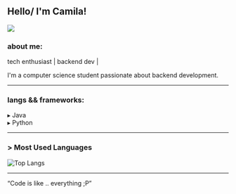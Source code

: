 ## Hello/ I'm Camila!

<img src="(https://github.com/blimpos/blimpos/blob/main/mewo-omori.gif?raw=true)" />

### about me:
 tech enthusiast | backend dev |

I'm a computer science student passionate about backend development.  

---

### langs && frameworks:
▸ Java  
▸ Python  

---

### > Most Used Languages
![Top Langs](https://github-readme-stats.vercel.app/api/top-langs/?username=blimpos&layout=compact&theme=tokyonight)

---

“Code is like .. everything ;P”  
